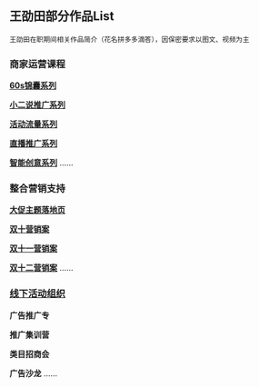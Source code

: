 ## 王劭田部分作品List
`王劭田在职期间相关作品简介（花名拼多多滴答），因保密要求以图文、视频为主`
### 商家运营课程
**[60s锦囊系列](https://shuyuan.pinduoduo.com/courseSeries/30)**

**[小二说推广系列](https://shuyuan.pinduoduo.com/courseDetail/752)**

**[活动流量系列](https://shuyuan.pinduoduo.com/courseDetail/1082)**

**[直播推广系列](https://shuyuan.pinduoduo.com/courseDetail/629?from=1)**

**[智能创意系列](https://shuyuan.pinduoduo.com/courseSeries/11)**
......

### 整合营销支持

**[大促主题落地页](https://github.com/shaotianw/works/tree/gh-pages/主题落地页)**

**[双十营销案](https://shuyuan.pinduoduo.com/courseDetail/1119)**

**[双十一营销案](https://shuyuan.pinduoduo.com/courseDetail/1155)**

**[双十二营销案](https://shuyuan.pinduoduo.com/courseDetail/1198)**
......

### [线下活动组织](https://github.com/shaotianw/works/tree/gh-pages/线下活动组织)

**广告推广专**

**推广集训营**

**类目招商会**

**广告沙龙**
......
